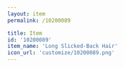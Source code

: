 ```yaml
---
layout: item
permalink: /10200089

title: Item
id: '10200089'
item_name: 'Long Slicked-Back Hair'
icon_url: 'customize/10200089.png'
---
```

